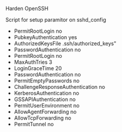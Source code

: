 Harden OpenSSH 

Script for setup paramitor on sshd_config

- PermitRootLogin no 
- PubkeyAuthentication yes
- AuthorizedKeysFile .ssh/authorized_keys"
- PasswordAuthentication no
- PermitRootLogin no
- MaxAuthTries 3
- LoginGraceTime 20
- PasswordAuthentication no
- PermitEmptyPasswords no
- ChallengeResponseAuthentication no
- KerberosAuthentication no
- GSSAPIAuthentication no
- PermitUserEnvironment no
- AllowAgentForwarding no
- AllowTcpForwarding no
- PermitTunnel no


